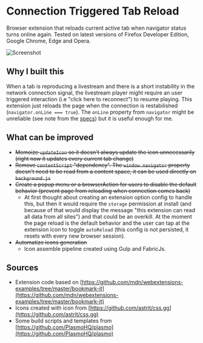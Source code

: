 # Connection Triggered Tab Reload

Browser extension that reloads current active tab when navigator status turns online again. Tested on latest versions of Firefox Developer Edition, Google Chrome, Edge and Opera.

![Screenshot](https://raw.githubusercontent.com/cristianofromagio/connection-triggered-tab-reload/master/images/screenshots/screenshot-v1.0.gif)

## Why I built this

When a tab is reproducing a livestream and there is a short instability in the network connection signal, the livestream player might require an user triggered interaction (i.e "click here to reconnect") to resume playing. This extension just reloads the page when the connection is restabilished (`navigator.onLine === true`). The `onLine` property from `navigator` might be unreliable (see note from the [specs](https://html.spec.whatwg.org/multipage/system-state.html#navigator.online)) but it is useful enough for me.

## What can be improved

- ~~Memoize `updateIcon` so it doesn't always update the icon unnecessarily (right now it updates every current tab change)~~
- ~~Remove `contentScript` "dependency". The `window.navigator` property doesn't need to be read from a content space, it can be used directly on `background.js`~~
- ~~Create a popup menu or a browserAction for users to disable the default behavior (prevent page from reloading when connection comes back)~~
  + At first thought about creating an extension option config to handle this, but then it would require the `storage` permission at install (and because of that would display the message "this extension can read all data from all sites") and that could be an overkill. At the moment the page reload is the default behavior and the user can tap at the extension icon to toggle `autoReload` (this config is not persisted, it resets with every new browser session).
- ~~Automatize icons generation~~
  + Icon assemble pipeline created using Gulp and FabricJs.

## Sources

- Extension code based on [https://github.com/mdn/webextensions-examples/tree/master/bookmark-it](https://github.com/mdn/webextensions-examples/tree/master/bookmark-it)
- Icons created with icon from [https://github.com/astrit/css.gg](https://github.com/astrit/css.gg)
- Some build scripts and templates from [https://github.com/PlasmoHQ/plasmo](https://github.com/PlasmoHQ/plasmo)
